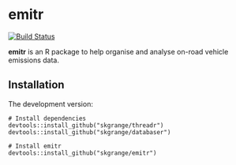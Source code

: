 # **emitr**

[![Build Status](https://travis-ci.org/skgrange/emitr.svg?branch=master)](https://travis-ci.org/skgrange/emitr)

**emitr** is an R package to help organise and analyse on-road vehicle emissions data. 

## Installation

The development version: 

```
# Install dependencies
devtools::install_github("skgrange/threadr")
devtools::install_github("skgrange/databaser")

# Install emitr
devtools::install_github("skgrange/emitr")
```


